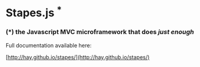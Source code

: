 # Stapes.js <sup>*</sup>
### (*) the Javascript MVC microframework that does *just enough*

Full documentation available here:

[http://hay.github.io/stapes/](http://hay.github.io/stapes/)
